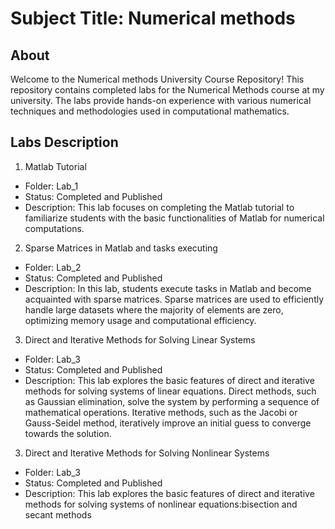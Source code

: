 # Subject Title: Numerical methods

## About

Welcome to the Numerical methods University Course Repository!
This repository contains completed labs for the Numerical Methods course at my university. The labs provide hands-on experience with various numerical techniques and methodologies used in computational mathematics.



## Labs Description
1. Matlab Tutorial
  - Folder: Lab_1
  - Status: Completed and Published
  - Description: This lab focuses on completing the Matlab tutorial to familiarize students with the basic functionalities of Matlab for numerical computations.
2. Sparse Matrices in Matlab and tasks executing 
  - Folder: Lab_2
  - Status: Completed and Published
  - Description: In this lab, students execute tasks in Matlab and become acquainted with sparse matrices. Sparse matrices are used to efficiently handle large datasets where the majority of elements are zero, optimizing memory usage and computational efficiency.
3. Direct and Iterative Methods for Solving Linear Systems
  - Folder: Lab_3
  - Status: Completed and Published
  - Description: This lab explores the basic features of direct and iterative methods for solving systems of linear equations. Direct methods, such as Gaussian elimination, solve the system by performing a sequence of mathematical operations. Iterative methods, such as the Jacobi or Gauss-Seidel method, iteratively improve an initial guess to converge towards the solution.
3. Direct and Iterative Methods for Solving Nonlinear Systems
  - Folder: Lab_3
  - Status: Completed and Published
  - Description: This lab explores the basic features of direct and iterative methods for solving systems of nonlinear equations:bisection and secant methods


